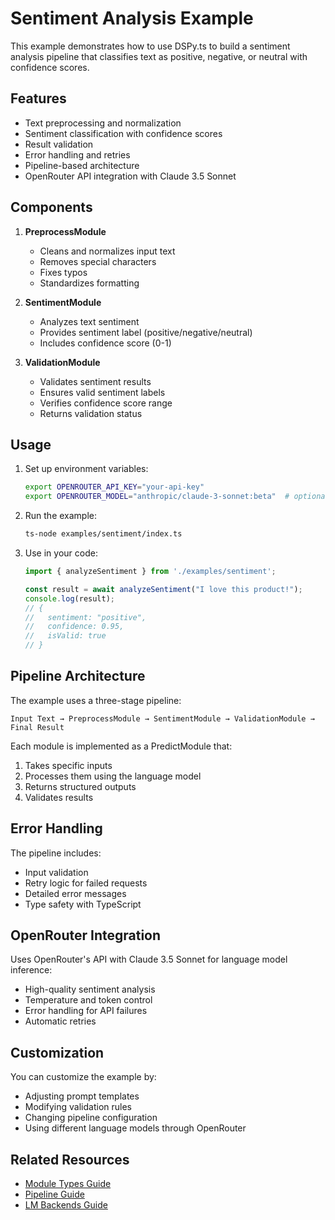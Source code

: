 # Sentiment Analysis Example

This example demonstrates how to use DSPy.ts to build a sentiment analysis pipeline that classifies text as positive, negative, or neutral with confidence scores.

## Features

- Text preprocessing and normalization
- Sentiment classification with confidence scores
- Result validation
- Error handling and retries
- Pipeline-based architecture
- OpenRouter API integration with Claude 3.5 Sonnet

## Components

1. **PreprocessModule**
   - Cleans and normalizes input text
   - Removes special characters
   - Fixes typos
   - Standardizes formatting

2. **SentimentModule**
   - Analyzes text sentiment
   - Provides sentiment label (positive/negative/neutral)
   - Includes confidence score (0-1)

3. **ValidationModule**
   - Validates sentiment results
   - Ensures valid sentiment labels
   - Verifies confidence score range
   - Returns validation status

## Usage

1. Set up environment variables:
   ```bash
   export OPENROUTER_API_KEY="your-api-key"
   export OPENROUTER_MODEL="anthropic/claude-3-sonnet:beta"  # optional, this is the default
   ```

2. Run the example:
   ```bash
   ts-node examples/sentiment/index.ts
   ```

3. Use in your code:
   ```typescript
   import { analyzeSentiment } from './examples/sentiment';

   const result = await analyzeSentiment("I love this product!");
   console.log(result);
   // {
   //   sentiment: "positive",
   //   confidence: 0.95,
   //   isValid: true
   // }
   ```

## Pipeline Architecture

The example uses a three-stage pipeline:

```
Input Text → PreprocessModule → SentimentModule → ValidationModule → Final Result
```

Each module is implemented as a PredictModule that:
1. Takes specific inputs
2. Processes them using the language model
3. Returns structured outputs
4. Validates results

## Error Handling

The pipeline includes:
- Input validation
- Retry logic for failed requests
- Detailed error messages
- Type safety with TypeScript

## OpenRouter Integration

Uses OpenRouter's API with Claude 3.5 Sonnet for language model inference:
- High-quality sentiment analysis
- Temperature and token control
- Error handling for API failures
- Automatic retries

## Customization

You can customize the example by:
- Adjusting prompt templates
- Modifying validation rules
- Changing pipeline configuration
- Using different language models through OpenRouter

## Related Resources

- [Module Types Guide](../../docs/guides/module-types.md)
- [Pipeline Guide](../../docs/guides/pipeline-guide.md)
- [LM Backends Guide](../../docs/guides/lm-backends.md)
